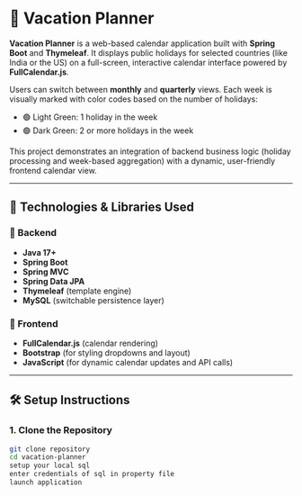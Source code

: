 # 🌴 Vacation Planner

**Vacation Planner** is a web-based calendar application built with **Spring Boot** and **Thymeleaf**. 
It displays public holidays for selected countries (like India or the US) on a full-screen, interactive calendar interface powered by **FullCalendar.js**.

Users can switch between **monthly** and **quarterly** views. Each week is visually marked with color codes based on the number of holidays:
- 🟢 Light Green: 1 holiday in the week
- 🟢 Dark Green: 2 or more holidays in the week

This project demonstrates an integration of backend business logic (holiday processing and week-based aggregation) with a dynamic, user-friendly frontend calendar view.

---

## 🧰 Technologies & Libraries Used

### 🔧 Backend
- **Java 17+**
- **Spring Boot**
- **Spring MVC**
- **Spring Data JPA**
- **Thymeleaf** (template engine)
- **MySQL** (switchable persistence layer)

### 🎨 Frontend
- **FullCalendar.js** (calendar rendering)
- **Bootstrap** (for styling dropdowns and layout)
- **JavaScript** (for dynamic calendar updates and API calls)

---

## 🛠️ Setup Instructions

### 1. Clone the Repository

```bash
git clone repository
cd vacation-planner
setup your local sql
enter credentials of sql in property file
launch application
